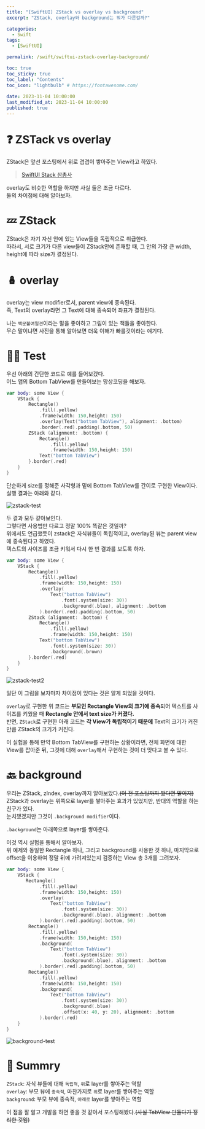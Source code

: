 ```yaml
---
title: "[SwiftUI] ZStack vs overlay vs background"  
excerpt: "ZStack, overlay와 background는 뭐가 다른걸까?"

categories:
  - Swift
tags:
  - [SwiftUI]

permalink: /swift/swiftui-zstack-overlay-background/

toc: true
toc_sticky: true
toc_label: "Contents"
toc_icon: "lightbulb" # https://fontawesome.com/
 
date: 2023-11-04 10:00:00
last_modified_at: 2023-11-04 10:00:00
published: true
---  
```


# ❓ ZSTack vs overlay 

ZStack은 앞선 포스팅에서 위로 겹겹이 쌓아주는 View라고 하였다.  
> [SwiftUI Stack 삼총사](https://kdjun97.github.io/swift/swiftui-stack/)  

overlay도 비슷한 역할을 하지만 사실 둘은 조금 다르다.  
둘의 차이점에 대해 알아보자.  

# 💤 ZStack  

ZStack은 자기 자신 안에 있는 View들을 독립적으로 취급한다.  
따라서, 서로 크기가 다른 view들이 ZStack안에 존재할 때, 그 안의 가장 큰 width, height에 따라 size가 결정된다.  

# 🪆 overlay  

overlay는 view modifier로서, parent view에 종속된다.  
즉, Text의 overlay라면 그 Text에 대해 종속되어 좌표가 결정된다.  

나는 `백문불여일견`이라는 말을 좋아하고 그림이 있는 책들을 좋아한다.  
무슨 말이냐면 사진을 통해 알아보면 더욱 이해가 빠를것이라는 얘기다.  

# 👷‍♂️ Test

우선 아래의 간단한 코드로 예를 들어보겠다.  
어느 앱의 Bottom TabView를 만들어보는 망상코딩을 해보자.  

```swift  
var body: some View {
    VStack {
        Rectangle()
            .fill(.yellow)
            .frame(width: 150,height: 150)
            .overlay(Text("bottom TabView"), alignment: .bottom)
            .border(.red).padding(.bottom, 50)
        ZStack (alignment: .bottom) {
            Rectangle()
                .fill(.yellow)
                .frame(width: 150,height: 150)
            Text("bottom TabView")
        }.border(.red)
    }
}
```  

단순하게 size를 정해준 사각형과 밑에 Bottom TabView를 간이로 구현한 View이다.  
실행 결과는 아래와 같다.  

![zstack-test](/assets/images/post_img/swift/swift-zstack-overlay-background/zstack-test.png)   

두 결과 모두 같아보인다.  
그렇다면 사용법만 다르고 정말 100% 똑같은 것일까?  
위에서도 언급했듯이 zstack은 자식뷰들이 독립적이고, overlay된 뷰는 parent view에 종속된다고 하였다.  
텍스트의 사이즈를 조금 키워서 다시 한 번 결과를 보도록 하자.  

```swift 
var body: some View {
    VStack {
        Rectangle()
            .fill(.yellow)
            .frame(width: 150,height: 150)
            .overlay(
                Text("bottom TabView")
                    .font(.system(size: 30))
                    .background(.blue), alignment: .bottom
            ).border(.red).padding(.bottom, 50)
        ZStack (alignment: .bottom) {
            Rectangle()
                .fill(.yellow)
                .frame(width: 150,height: 150)
            Text("bottom TabView")
                .font(.system(size: 30))
                .background(.brown)
        }.border(.red)
    }
}
```

![zstack-test2](/assets/images/post_img/swift/swift-zstack-overlay-background/zstack-test2.png)   

일단 이 그림을 보자마자 차이점이 있다는 것은 알게 되었을 것이다.  

`overlay`로 구현한 위 코드는 **부모인 Rectangle View의 크기에 종속**되어 텍스트를 사이즈를 키웠을 때 **Rectangle 안에서 text size가 커졌다.**  
반면, `ZStack`로 구현한 아래 코드는 **각 View가 독립적이기 때문에** Text의 크기가 커진 만큼 ZStack의 크기가 커진다.  

이 실험을 통해 만약 Bottom TabView를 구현하는 상황이라면, 전체 화면에 대한 View를 잡아준 뒤, 그것에 대해 `overlay`해서 구현하는 것이 더 맞다고 볼 수 있다.  

# 🔙 background

우리는 ZStack, zIndex, overlay까지 알아보았다.~~(이 전 포스팅까지 봤다면 말이지)~~  
ZStack과 overlay는 위쪽으로 layer를 쌓아주는 효과가 있었지만, 반대의 역할을 하는 친구가 있다.  
눈치챘겠지만 그것이 `.background modifier`이다.  

`.background`는 아래쪽으로 layer를 쌓아준다.  

이것 역시 실험을 통해서 알아보자.  
위 예제와 동일한 Rectangle 하나, 그리고 background를 사용한 것 하나, 마지막으로 offset을 이용하여 정말 뒤에 가려져있는지 검증하는 View 총 3개를 그려보자.  

```swift 
var body: some View {
    VStack {
       Rectangle()
            .fill(.yellow)
            .frame(width: 150,height: 150)
            .overlay(
                Text("bottom TabView")
                    .font(.system(size: 30))
                    .background(.blue), alignment: .bottom
            ).border(.red).padding(.bottom, 50)
        Rectangle()
            .fill(.yellow)
            .frame(width: 150,height: 150)
            .background(
                Text("bottom TabView")
                    .font(.system(size: 30))
                    .background(.blue), alignment: .bottom
            ).border(.red).padding(.bottom, 50)
        Rectangle()
            .fill(.yellow)
            .frame(width: 150,height: 150)
            .background(
                Text("bottom TabView")
                    .font(.system(size: 30))
                    .background(.blue)
                    .offset(x: 40, y: 20), alignment: .bottom
            ).border(.red) 
    }
}
```  

![background-test](/assets/images/post_img/swift/swift-zstack-overlay-background/background-test.png)   

# 📝 Summry  

`ZStack`: 자식 뷰들에 대해 `독립적`, `위`로 layer를 쌓아주는 역할  
`overlay`: 부모 뷰에 `종속적`, 마찬가지로 `위`로 layer를 쌓아주는 역할  
`background`: 부모 뷰에 종속적, `아래로` layer를 쌓아주는 역할   

이 점을 잘 알고 개발을 하면 좋을 것 같아서 포스팅해봤다.~~(사실 TabView 만들다가 정리한 것임)~~  